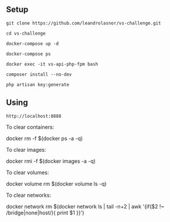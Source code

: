 ## Setup

`git clone https://github.com/leandrolasnor/vs-challenge.git`

`cd vs-challenge`

`docker-compose up -d`

`docker-compose ps`

`docker exec -it vs-api-php-fpm bash`

`composer install --no-dev`

`php artisan key:generate`

## Using

`http://localhost:8888`

To clear containers:

docker rm -f $(docker ps -a -q)

To clear images:

docker rmi -f $(docker images -a -q)

To clear volumes:

docker volume rm $(docker volume ls -q)

To clear networks:

docker network rm $(docker network ls | tail -n+2 | awk '{if($2 !~ /bridge|none|host/){ print $1 }}')
